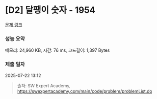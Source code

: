 # [D2] 달팽이 숫자 - 1954 

[문제 링크](https://swexpertacademy.com/main/code/problem/problemDetail.do?contestProbId=AV5PobmqAPoDFAUq) 

### 성능 요약

메모리: 24,960 KB, 시간: 76 ms, 코드길이: 1,397 Bytes

### 제출 일자

2025-07-22 13:12



> 출처: SW Expert Academy, https://swexpertacademy.com/main/code/problem/problemList.do